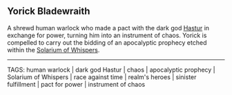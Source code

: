 ## Yorick Bladewraith

A shrewd human warlock who made a pact with the dark god [Hastur](Hastur.md) in exchange for power, turning him into an instrument of chaos. Yorick is compelled to carry out the bidding of an apocalyptic prophecy etched within the [Solarium of Whispers](../Places/Solarium%20of%20Whispers.md).


---
TAGS: human warlock | dark god Hastur | chaos | apocalyptic prophecy | Solarium of Whispers | race against time | realm's heroes | sinister fulfillment | pact for power | instrument of chaos

